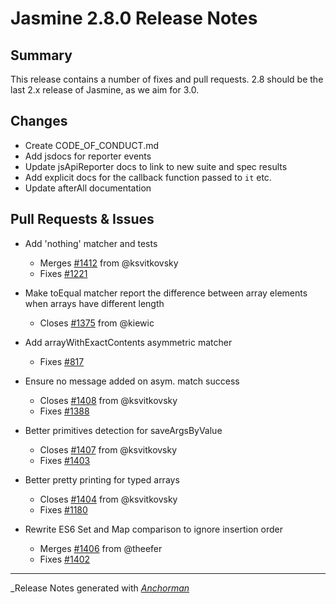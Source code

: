 # Jasmine 2.8.0 Release Notes

## Summary

This release contains a number of fixes and pull requests.
2.8 should be the last 2.x release of Jasmine, as we aim for 3.0.

## Changes

* Create CODE_OF_CONDUCT.md
* Add jsdocs for reporter events
* Update jsApiReporter docs to link to new suite and spec results
* Add explicit docs for the callback function passed to `it` etc.
* Update afterAll documentation

## Pull Requests & Issues

* Add 'nothing' matcher and tests
  - Merges [#1412](https://github.com/jasmine/jasmine/issues/1412) from @ksvitkovsky
  - Fixes [#1221](https://github.com/jasmine/jasmine/issues/1221)


* Make toEqual matcher report the difference between array elements when arrays have different length
  - Closes [#1375](https://github.com/jasmine/jasmine/issues/1375) from @kiewic


* Add arrayWithExactContents asymmetric matcher
  - Fixes [#817](https://github.com/jasmine/jasmine/issues/817)


* Ensure no message added on asym. match success
  - Closes [#1408](https://github.com/jasmine/jasmine/issues/1408) from @ksvitkovsky
  - Fixes [#1388](https://github.com/jasmine/jasmine/issues/1388)


* Better primitives detection for saveArgsByValue
  - Closes [#1407](https://github.com/jasmine/jasmine/issues/1407) from @ksvitkovsky
  - Fixes [#1403](https://github.com/jasmine/jasmine/issues/1403)


* Better pretty printing for typed arrays
  - Closes [#1404](https://github.com/jasmine/jasmine/issues/1404) from @ksvitkovsky
  - Fixes [#1180](https://github.com/jasmine/jasmine/issues/1180)


* Rewrite ES6 Set and Map comparison to ignore insertion order
  - Merges [#1406](https://github.com/jasmine/jasmine/issues/1406) from @theefer
  - Fixes [#1402](https://github.com/jasmine/jasmine/issues/1402)

------

_Release Notes generated with _[Anchorman](http://github.com/infews/anchorman)_
